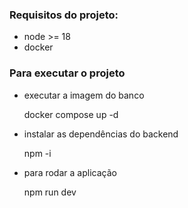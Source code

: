 ### Requisitos do projeto:

- node >= 18
- docker 

### Para executar o projeto

- executar a imagem do banco 

    docker compose up -d

- instalar as dependências do backend

    npm -i

- para rodar a aplicação 

    npm run dev


